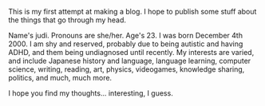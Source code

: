 This is my first attempt at making a blog. I hope to publish some stuff about the things that go through my head.

Name's judi. Pronouns are she/her. Age's 23. I was born December 4th 2000. I am shy and reserved, probably due to being autistic and having ADHD, and them being undiagnosed until recently. My interests are varied, and include Japanese history and language, language learning, computer science, writing, reading, art, physics, videogames, knowledge sharing, politics, and much, much more.

I hope you find my thoughts... interesting, I guess.
